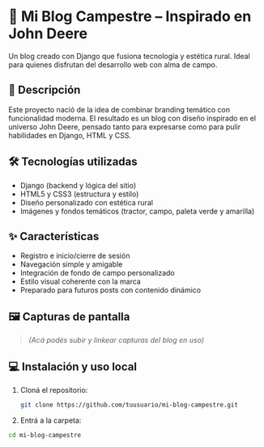 # 🌾 Mi Blog Campestre – Inspirado en John Deere

Un blog creado con Django que fusiona tecnología y estética rural. Ideal para quienes disfrutan del desarrollo web con alma de campo.

## 🚜 Descripción

Este proyecto nació de la idea de combinar branding temático con funcionalidad moderna. El resultado es un blog con diseño inspirado en el universo John Deere, pensado tanto para expresarse como para pulir habilidades en Django, HTML y CSS.

## 🛠️ Tecnologías utilizadas

- Django (backend y lógica del sitio)
- HTML5 y CSS3 (estructura y estilo)
- Diseño personalizado con estética rural
- Imágenes y fondos temáticos (tractor, campo, paleta verde y amarilla)

## ✨ Características

- Registro e inicio/cierre de sesión
- Navegación simple y amigable
- Integración de fondo de campo personalizado
- Estilo visual coherente con la marca
- Preparado para futuros posts con contenido dinámico

## 🖼️ Capturas de pantalla

> *(Acá podés subir y linkear capturas del blog en uso)*

## 💻 Instalación y uso local

1. Cloná el repositorio:
   ```bash
   git clone https://github.com/tuusuario/mi-blog-campestre.git

  2. Entrá a la carpeta:
   ```bash
   cd mi-blog-campestre 
